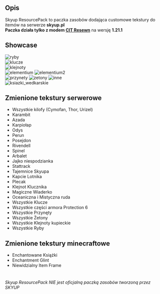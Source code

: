 ## Opis
Skyup ResourcePack to paczka zasobów dodająca customowe tekstury do itemów na serwerze **skyup.pl** <br>
**Paczka działa tylko z modem [CIT Resewn](https://modrinth.com/mod/cit-resewn)** na wersję **1.21.1**
## Showcase
![ryby](https://github.com/TYPOWYSEB4/Skyup-ResourcePack/blob/main/ryby.png?raw=true) <br>
![klucze](https://github.com/TYPOWYSEB4/Skyup-ResourcePack/blob/main/klucze.png?raw=true) <br>
![klejnoty](https://github.com/TYPOWYSEB4/Skyup-ResourcePack/blob/main/klejnoty.png?raw=true) <br>
![elementium](https://github.com/TYPOWYSEB4/Skyup-ResourcePack/blob/main/elementium.png?raw=true)
![elementium2](https://github.com/TYPOWYSEB4/Skyup-ResourcePack/blob/main/elementium2.png?raw=true) <br>
![przynety](https://github.com/TYPOWYSEB4/Skyup-ResourcePack/blob/main/przynety.png?raw=true)
![zetony](https://github.com/TYPOWYSEB4/Skyup-ResourcePack/blob/main/zetony.png?raw=true)
![inne](https://github.com/TYPOWYSEB4/Skyup-ResourcePack/blob/main/inne.png?raw=true) <br>
![ksiazki_wedkarskie](https://github.com/TYPOWYSEB4/Skyup-ResourcePack/blob/main/wedkarskie_ksiazki.png?raw=true)
## Zmienione tekstury serwerowe
- Wszystkie kilofy (Cymofan, Thor, Urizel)
- Karambit
- Azada
- Karpiołap
- Odys
- Perun
- Posejdon
- Rivendell
- Spinel
- Arbalet
- Jajko niespodzianka
- Stattrack
- Tajemnice Skyupa
- Kapcie Lotnika
- Plecak
- Klejnot Klucznika
- Magiczne Wiaderko
- Oceaniczna i Mistyczna ruda
- Wszystkie Klucze
- Wszystkie części armora Protection 6
- Wszystkie Przynęty
- Wszystkie Żetony
- Wszystkie Klejnoty kupieckie
- Wszystkie Ryby
## Zmienione tekstury minecraftowe
- Enchantowane Książki
- Enchantment Glint
- Niewidzialny Item Frame
#
*Skyup ResourcePack NIE jest oficjalną paczką zasobów tworzoną przez SKYUP*
